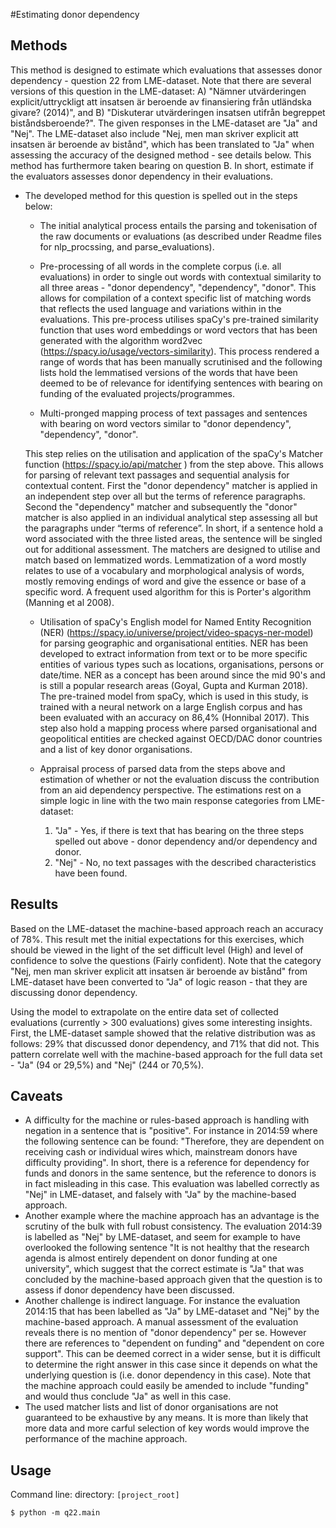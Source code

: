 #Estimating donor dependency

## Methods
This method is designed to estimate which evaluations that assesses donor dependency - question 22 from LME-dataset. Note that there are several versions of this question in the LME-dataset: A) "Nämner utvärderingen explicit/uttryckligt att insatsen är beroende av finansiering från utländska givare? (2014)", and B) "Diskuterar utvärderingen insatsen utifrån begreppet biståndsberoende?". The given responses in the LME-dataset are "Ja" and "Nej". The LME-dataset also include "Nej, men man skriver explicit att insatsen är beroende av bistånd", which has been translated to "Ja" when assessing the accuracy of the designed method - see details below. This method has furthermore taken bearing on question B. In short, estimate if the evaluators assesses donor dependency in their evaluations.

* The developed method for this question is spelled out in the steps below:
    
    * The initial analytical process entails the parsing and tokenisation of the raw documents or evaluations (as described under Readme files for nlp_procssing, and parse_evaluations).

    * Pre-processing of all words in the complete corpus (i.e. all evaluations) in order to single out words with contextual similarity to all three areas - "donor dependency", "dependency", "donor". This allows for compilation of a context specific list of matching words that reflects the used language and variations within in the evaluations. This pre-process utilises spaCy's pre-trained similarity function that uses word embeddings or word vectors that has been generated with the algorithm word2vec (https://spacy.io/usage/vectors-similarity). This process rendered a range of words that has been manually scrutinised and the following lists hold the lemmatised versions of the words that have been deemed to be of relevance for identifying sentences with bearing on funding of the evaluated projects/programmes.

    * Multi-pronged mapping process of text passages and sentences with bearing on word vectors similar to "donor dependency", "dependency", "donor". 
    
    This step relies on the utilisation and application of the spaCy's Matcher function (https://spacy.io/api/matcher ) from the step above. This allows for parsing of relevant text passages and sequential analysis for contextual content. First the "donor dependency" matcher is applied in an independent step over all but the terms of reference paragraphs. Second the "dependency" matcher and subsequently the "donor" matcher is also applied in an individual analytical step assessing all but the paragraphs under “terms of reference”. In short, if a sentence hold a word associated with the three listed areas, the sentence will be singled out for additional assessment. The matchers are designed to utilise and match based on lemmatized words. Lemmatization of a word mostly relates to use of a vocabulary and morphological analysis of words, mostly removing endings of word and give the essence or base of a specific word. A frequent used algorithm for this is Porter's algorithm (Manning et al 2008).

    * Utilisation of spaCy's English model for Named Entity Recognition (NER) (https://spacy.io/universe/project/video-spacys-ner-model) for parsing geographic  and organisational entities. NER has been developed to extract information from text or to be more specific entities of various types such as locations, organisations, persons or date/time. NER as a concept has been around since the mid 90's and is still a popular research areas (Goyal, Gupta and Kurman 2018). The pre-trained model from spaCy, which is used in this study, is trained with a neural network on a large English corpus and has been evaluated with an accuracy on 86,4% (Honnibal 2017). This step also hold a mapping process where parsed organisational and geopolitical entities are checked against OECD/DAC donor countries and a list of key donor organisations. 
    
    * Appraisal process of parsed data from the steps above and estimation of whether or not the evaluation discuss the contribution from an aid dependency perspective. The estimations rest on a simple logic in line with the two main response categories from LME-dataset:
        1. "Ja" - Yes, if there is text that has bearing on the three steps spelled out above - donor dependency and/or dependency and donor.
        2. "Nej" - No, no text passages with the described characteristics have been found. 


## Results
Based on the LME-dataset the machine-based approach reach an accuracy of 78%. This result met the initial expectations for this exercises, which should be viewed in the light of the set difficult level (High) and level of confidence to solve the questions (Fairly confident). Note that the category "Nej, men man skriver explicit att insatsen är beroende av bistånd" from LME-dataset have been converted to "Ja" of logic reason - that they are discussing donor dependency. 

Using the model to extrapolate on the entire data set of collected evaluations (currently > 300 evaluations) gives some interesting insights. First, the LME-dataset sample showed that the relative distribution was as follows: 29% that discussed donor dependency, and 71% that did not. This pattern correlate well with the machine-based approach for the full data set - "Ja" (94 or 29,5%) and "Nej" (244 or 70,5%).


## Caveats

   * A difficulty for the machine or rules-based approach is handling with negation in a sentence that is "positive". For instance in 2014:59 where the following sentence can be found: "Therefore, they are dependent on receiving cash or individual wires which, mainstream donors have difficulty providing". In short, there is a reference for dependency for funds and donors in the same sentence, but the reference to donors is in fact misleading in this case. This evaluation was labelled correctly as "Nej" in LME-dataset, and falsely with "Ja" by the machine-based approach.  
   * Another example where the machine approach has an advantage is the scrutiny of the bulk with full robust consistency. The evaluation 2014:39 is labelled as "Nej" by LME-dataset, and seem for example to have overlooked the following sentence "It is not healthy that the research agenda is almost entirely dependent on donor funding at one university", which suggest that the correct estimate is "Ja" that was concluded by the machine-based approach given that the question is to assess if donor dependency have been discussed.  
   * Another challenge is indirect language. For instance the evaluation 2014:15 that has been labelled as "Ja" by LME-dataset and "Nej" by the machine-based approach. A manual assessment of the evaluation reveals there is no mention of "donor dependency" per se. However there are references to "dependent on funding" and "dependent on core support". This can be deemed correct in a wider sense, but it is difficult to determine the right answer in this case since it depends on what the underlying question is (i.e. donor dependency in this case). Note that the machine approach could easily be amended to include "funding" and would thus conclude "Ja" as well in this case.  
   * The used matcher lists and list of donor organisations are not guaranteed to be exhaustive by any means. It is more than likely that more data and more carful selection of key words would improve the performance of the machine approach.



## Usage

Command line: directory: `[project_root]`
```
$ python -m q22.main
```

